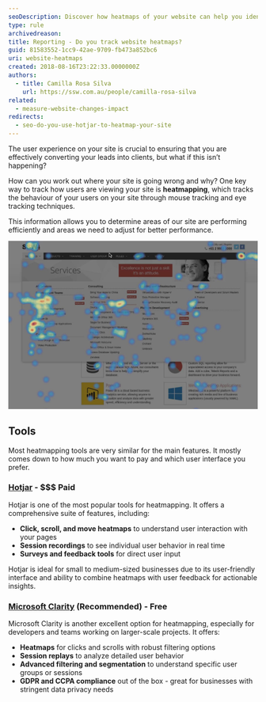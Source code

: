 ```yaml
---
seoDescription: Discover how heatmaps of your website can help you identify and improve user engagement, conversion rates and overall site performance.
type: rule
archivedreason:
title: Reporting - Do you track website heatmaps?
guid: 81583552-1cc9-42ae-9709-fb473a852bc6
uri: website-heatmaps
created: 2018-08-16T23:22:33.0000000Z
authors:
  - title: Camilla Rosa Silva
    url: https://ssw.com.au/people/camilla-rosa-silva
related:
  - measure-website-changes-impact
redirects:
  - seo-do-you-use-hotjar-to-heatmap-your-site
---
```


The user experience on your site is crucial to ensuring that you are effectively converting your leads into clients, but what if this isn’t happening?

<!--endintro-->

How can you work out where your site is going wrong and why? One key way to track how users are viewing your site is **heatmapping**, which tracks the behaviour of your users on your site through mouse tracking and eye tracking techniques.

This information allows you to determine areas of our site are performing efficiently and areas we need to adjust for better performance.

![Figure: Heatmap from the SSW Consulting page](ssw-heatmap.png)

## Tools

Most heatmapping tools are very similar for the main features. It mostly comes down to how much you want to pay and which user interface you prefer.

### [Hotjar](https://www.hotjar.com/) - $$$ Paid

Hotjar is one of the most popular tools for heatmapping. It offers a comprehensive suite of features, including:

* **Click, scroll, and move heatmaps** to understand user interaction with your pages
* **Session recordings** to see individual user behavior in real time
* **Surveys and feedback tools** for direct user input

Hotjar is ideal for small to medium-sized businesses due to its user-friendly interface and ability to combine heatmaps with user feedback for actionable insights.

### [Microsoft Clarity](https://clarity.microsoft.com) (Recommended) - Free

Microsoft Clarity is another excellent option for heatmapping, especially for developers and teams working on larger-scale projects. It offers:

* **Heatmaps** for clicks and scrolls with robust filtering options
* **Session replays** to analyze detailed user behavior
* **Advanced filtering and segmentation** to understand specific user groups or sessions
* **GDPR and CCPA compliance** out of the box - great for businesses with stringent data privacy needs
